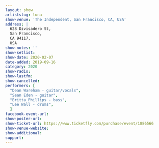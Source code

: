 ```yaml
---
layout: show
artistslug: luna
show-venue: 'The Independent, San Francisco, CA, USA'
address: |
  628 Divisadero St,
  San Francisco,
  CA 94117,
  USA
show-notes: ''
show-setlist: 
show-date: 2020-02-07
date-added: 2019-09-16
category: 2020
show-radio: 
show-lastfm: 
show-cancelled: 
performers: [
  "Dean Wareham - guitar/vocals",
  "Sean Eden - guitar",
  "Britta Phillips - bass",
  "Lee Wall - drums",
  ]
facebook-event-url: 
show-poster-url: 
show-ticket-url: https://www.ticketfly.com/purchase/event/1886566
show-venue-website: 
show-additional: 
support:
---
```

